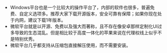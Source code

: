 - Windows平台也是一个比较大的操作平台了，内部的软件也很多，普遍免费、自定义选项多。推荐大家下载开源版本，安全可靠有保障；如果你现在处于内网，建议下载1年版本。
- 微软平台就是以开源、免费以及强大而著称，且不存在像安卓那样定制化UI过多导致的生态混乱。但是相比较于高度一体化的苹果来说在代理权线上似乎不是特别优秀。
- 微软平台几乎都支持从压缩包直接解压使用，而不需要安装。

